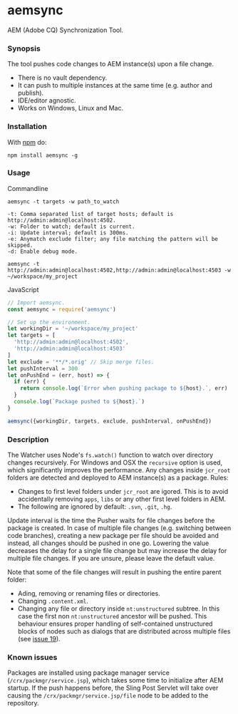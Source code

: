 aemsync
=======

AEM (Adobe CQ) Synchronization Tool.

### Synopsis

The tool pushes code changes to AEM instance(s) upon a file change.
* There is no vault dependency.
* It can push to multiple instances at the same time (e.g. author and publish).
* IDE/editor agnostic.
* Works on Windows, Linux and Mac.

### Installation

With [npm](http://npmjs.org) do:

```
npm install aemsync -g
```

### Usage

Commandline
```
aemsync -t targets -w path_to_watch

-t: Comma separated list of target hosts; default is http://admin:admin@localhost:4502.
-w: Folder to watch; default is current.
-i: Update interval; default is 300ms.
-e: Anymatch exclude filter; any file matching the pattern will be skipped.
-d: Enable debug mode.
```
```
aemsync -t http://admin:admin@localhost:4502,http://admin:admin@localhost:4503 -w ~/workspace/my_project
```

JavaScript
```JavaScript
// Import aemsync.
const aemsync = require('aemsync')

// Set up the environment.
let workingDir = '~/workspace/my_project'
let targets = [
  'http://admin:admin@localhost:4502',
  'http://admin:admin@localhost:4503'
]
let exclude = '**/*.orig' // Skip merge files.
let pushInterval = 300
let onPushEnd = (err, host) => {
  if (err) {
    return console.log(`Error when pushing package to ${host}.`, err)
  }
  console.log(`Package pushed to ${host}.`)
}

aemsync({workingDir, targets, exclude, pushInterval, onPushEnd})
```

### Description

The Watcher uses Node's `fs.watch()` function to watch over directory changes recursively. For Windows and OSX the `recursive` option is used, which significantly improves the performance.
Any changes inside `jcr_root` folders are detected and deployed to AEM instance(s) as a package. Rules:
* Changes to first level folders under `jcr_root` are igored. This is to avoid accidentally removing `apps`, `libs` or any other first level folders in AEM.
* The following are ignored by default: `.svn`, `.git`, `.hg`.

Update interval is the time the Pusher waits for file changes before the package is created. In case of multiple file changes (e.g. switching between code branches), creating a new package per file should be avoided and instead, all changes should be pushed in one go. Lowering the value decreases the delay for a single file change but may increase the delay for multiple file changes. If you are unsure, please leave the default value.

Note that some of the file changes will result in pushing the entire parent folder:
* Ading, removing or renaming files or directories.
* Changing `.content.xml`.
* Changing any file or directory inside `nt:unstructured` subtree. In this case the first non `nt:unstructured` ancestor will be pushed. This behaviour ensures proper handling of self-contained unstructured blocks of nodes such as dialogs that are distributed across multiple files (see [issue 19](https://github.com/gavoja/aemsync/issues/19)).

### Known issues

Packages are installed using package manager service (`/crx/packmgr/service.jsp`), which takes some time to initialize after AEM startup. If the push happens before, the Sling Post Servlet will take over causing the `/crx/packmgr/service.jsp/file` node to be added to the repository.
